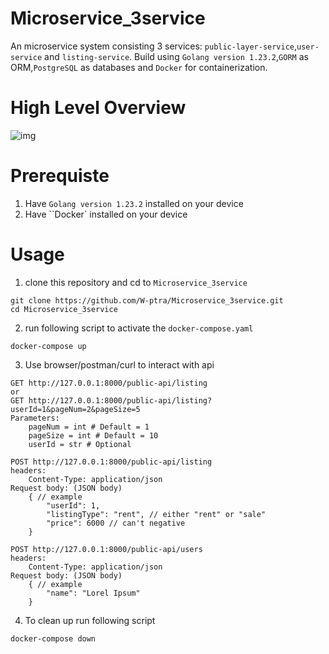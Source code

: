 # Microservice_3service
An microservice system consisting 3 services: ``public-layer-service``,``user-service`` and ``listing-service``. Build using ``Golang version 1.23.2``,``GORM`` as ORM,``PostgreSQL`` as databases and ``Docker`` for containerization.
# High Level Overview
![img](https://drive.google.com/uc?export=view&id=1-bLq2BL6tLA0KJL7Hf3zGi81_23jdjyu)  
# Prerequiste
1. Have ``Golang version 1.23.2`` installed on your device
2. Have ``Docker` installed on your device
# Usage
1. clone this repository and cd to ``Microservice_3service``
```
git clone https://github.com/W-ptra/Microservice_3service.git
cd Microservice_3service
```
2. run following script to activate the ``docker-compose.yaml``
```
docker-compose up
```
3. Use browser/postman/curl to interact with api
```
GET http://127.0.0.1:8000/public-api/listing
or
GET http://127.0.0.1:8000/public-api/listing?userId=1&pageNum=2&pageSize=5
Parameters:
    pageNum = int # Default = 1
    pageSize = int # Default = 10
    userId = str # Optional

POST http://127.0.0.1:8000/public-api/listing
headers:    
    Content-Type: application/json
Request body: (JSON body)
    { // example
        "userId": 1,
        "listingType": "rent", // either "rent" or "sale"
        "price": 6000 // can't negative
    }

POST http://127.0.0.1:8000/public-api/users
headers:    
    Content-Type: application/json
Request body: (JSON body)
    { // example
        "name": "Lorel Ipsum"
    }
```
4. To clean up run following script
```
docker-compose down
```